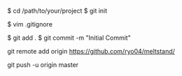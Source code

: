 <!-- # GitHubへアップロードしたいプロジェクトディレクトリへ移動 -->
$ cd /path/to/your/project
$ git init

<!-- # 必要であれば.gitignoreを作成し、バージョン管理しないファイルやディレクトリを記載（例：*.log） -->
$ vim .gitignore

<!-- # プロジェクトディレクトリ内にあるファイルやディレクトリを全てコミット  -->
$ git add .
$ git commit -m "Initial Commit"

<!-- # 先ほど作成したGitHubリポジトリのURLをコピー&ペーストして、リモートブランチとして設定 -->
git remote add origin https://github.com/ryo04/meltstand/

<!-- # ローカルのファイルをアップロード -->
git push -u origin master
